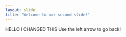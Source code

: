 ```yaml
---
layout: slide
title: "Welcome to our second slide!"
---
```

HELLO I CHANGED THIS
Use the left arrow to go back!
